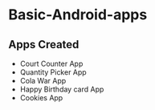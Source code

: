 # Basic-Android-apps

## Apps Created
* Court Counter App
* Quantity Picker App
* Cola War App
* Happy Birthday card App
* Cookies App
